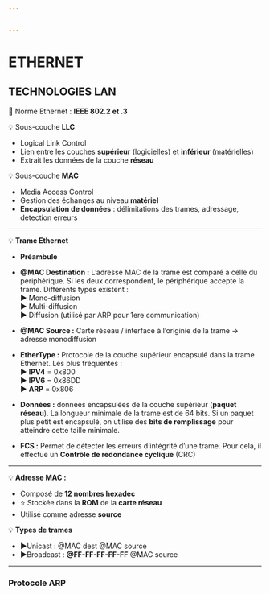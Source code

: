 ```yaml
---


---
```


<h1 id="ethernet">ETHERNET</h1>
<h2 id="technologies-lan">TECHNOLOGIES LAN</h2>
<p>🔴 Norme Ethernet  : <strong>IEEE 802.2 et .3</strong></p>
<p>💡 Sous-couche <strong>LLC</strong></p>
<ul>
<li>Logical Link Control</li>
<li>Lien entre les couches <strong>supérieur</strong> (logicielles) et <strong>inférieur</strong> (matérielles)</li>
<li>Extrait les données de la couche <strong>réseau</strong></li>
</ul>
<p>💡 Sous-couche <strong>MAC</strong></p>
<ul>
<li>Media Access Control</li>
<li>Gestion des échanges au niveau <strong>matériel</strong></li>
<li><strong>Encapsulation de données</strong> : délimitations des trames, adressage, detection erreurs</li>
</ul>
<hr>
<p>💡 <strong>Trame Ethernet</strong></p>
<ul>
<li>
<p><strong>Préambule</strong></p>
</li>
<li>
<p><strong>@MAC Destination :</strong> L’adresse MAC de la trame est comparé à celle du périphérique. Si les deux correspondent, le périphérique accepte la trame. Différents types existent :<br>
▶️ Mono-diffusion<br>
▶️ Multi-diffusion<br>
▶️ Diffusion (utilisé par ARP pour 1ere communication)</p>
</li>
<li>
<p><strong>@MAC Source :</strong> Carte réseau / interface à l’originie de la trame -&gt; adresse monodiffusion</p>
</li>
<li>
<p><strong>EtherType :</strong> Protocole de la couche supérieur encapsulé dans la trame Ethernet. Les plus fréquentes :<br>
▶️ <strong>IPV4</strong> = 0x800<br>
▶️ <strong>IPV6</strong> = 0x86DD<br>
▶️ <strong>ARP</strong> = 0x806</p>
</li>
<li>
<p><strong>Données :</strong> données encapsulées de la couche supérieur (<strong>paquet réseau</strong>). La longueur minimale de la trame est de 64 bits. Si un paquet plus petit est encapsulé, on utilise des <strong>bits de remplissage</strong> pour atteindre cette taille minimale.</p>
</li>
<li>
<p><strong>FCS :</strong> Permet de détecter les erreurs d’intégrité d’une trame. Pour cela, il effectue un <strong>Contrôle de redondance cyclique</strong> (CRC)</p>
</li>
</ul>
<hr>
<p>💡 <strong>Adresse MAC :</strong></p>
<ul>
<li>Composé de <strong>12 nombres hexadec</strong></li>
<li>⭐️ Stockée dans la <strong>ROM</strong> de la <strong>carte réseau</strong></li>
<li>Utilisé comme adresse <strong>source</strong></li>
</ul>
<p>💡 <strong>Types de trames</strong></p>
<ul>
<li>▶️Unicast : @MAC dest @MAC source</li>
<li>▶️Broadcast : <strong>@FF-FF-FF-FF-FF</strong> @MAC source</li>
</ul>
<hr>
<h3 id="protocole-arp">Protocole ARP</h3>

